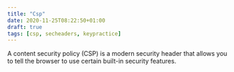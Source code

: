 ```yaml
---
title: "Csp"
date: 2020-11-25T08:22:50+01:00
draft: true
tags: [csp, secheaders, keypractice]
---
```

A content security policy (CSP) is a modern security header that allows you 
to tell the browser to use certain built-in security features. 

